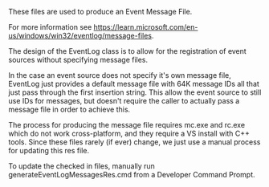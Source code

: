 These files are used to produce an Event Message File.

For more information see https://learn.microsoft.com/en-us/windows/win32/eventlog/message-files.

The design of the EventLog class is to allow for the registration of event sources without specifying message files.

In the case an event source does not specify it's own message file, EventLog just provides a default message file
with 64K message IDs all that just pass through the first insertion string.  This allow the event source to still
use IDs for messages, but doesn't require the caller to actually pass a message file in order to achieve this.

The process for producing the message file requires mc.exe and rc.exe which do not work cross-platform, and they
require a VS install with C++ tools.  Since these files rarely (if ever) change, we just use a manual process for
updating this res file.

To update the checked in files, manually run generateEventLogMessagesRes.cmd from a Developer Command Prompt.